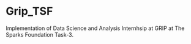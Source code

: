 # Grip_TSF
 Implementation of Data Science and Analysis Internhsip at GRIP at The Sparks Foundation Task-3.
